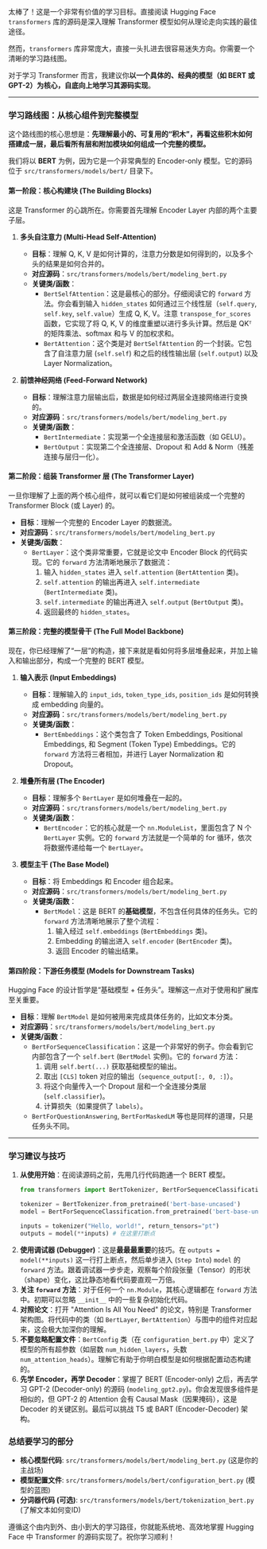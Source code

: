 太棒了！这是一个非常有价值的学习目标。直接阅读 Hugging Face `transformers` 库的源码是深入理解 Transformer 模型如何从理论走向实践的最佳途径。

然而，`transformers` 库非常庞大，直接一头扎进去很容易迷失方向。你需要一个清晰的学习路线图。

对于学习 Transformer 而言，我建议你**以一个具体的、经典的模型（如 BERT 或 GPT-2）为核心，自底向上地学习其源码实现**。

---

### 学习路线图：从核心组件到完整模型

这个路线图的核心思想是：**先理解最小的、可复用的“积木”，再看这些积木如何搭建成一层，最后看所有层和附加模块如何组成一个完整的模型。**

我们将以 **BERT** 为例，因为它是一个非常典型的 Encoder-only 模型。它的源码位于 `src/transformers/models/bert/` 目录下。

#### **第一阶段：核心构建块 (The Building Blocks)**

这是 Transformer 的心跳所在。你需要首先理解 Encoder Layer 内部的两个主要子层。

1.  **多头自注意力 (Multi-Head Self-Attention)**
    *   **目标**：理解 Q, K, V 是如何计算的，注意力分数是如何得到的，以及多个头的结果是如何合并的。
    *   **对应源码**：`src/transformers/models/bert/modeling_bert.py`
    *   **关键类/函数**：
        *   `BertSelfAttention`：这是最核心的部分。仔细阅读它的 `forward` 方法。你会看到输入 `hidden_states` 如何通过三个线性层（`self.query`, `self.key`, `self.value`）生成 Q, K, V。注意 `transpose_for_scores` 函数，它实现了将 Q, K, V 的维度重塑以进行多头计算。然后是 QKᵀ 的矩阵乘法、softmax 和与 V 的加权求和。
        *   `BertAttention`：这个类是对 `BertSelfAttention` 的一个封装。它包含了自注意力层 (`self.self`) 和之后的线性输出层 (`self.output`) 以及 Layer Normalization。

2.  **前馈神经网络 (Feed-Forward Network)**
    *   **目标**：理解注意力层输出后，数据是如何经过两层全连接网络进行变换的。
    *   **对应源码**：`src/transformers/models/bert/modeling_bert.py`
    *   **关键类/函数**：
        *   `BertIntermediate`：实现第一个全连接层和激活函数（如 GELU）。
        *   `BertOutput`：实现第二个全连接层、Dropout 和 Add & Norm（残差连接与层归一化）。

#### **第二阶段：组装 Transformer 层 (The Transformer Layer)**

一旦你理解了上面的两个核心组件，就可以看它们是如何被组装成一个完整的 Transformer Block (或 Layer) 的。

*   **目标**：理解一个完整的 Encoder Layer 的数据流。
*   **对应源码**：`src/transformers/models/bert/modeling_bert.py`
*   **关键类/函数**：
    *   `BertLayer`：这个类非常重要，它就是论文中 Encoder Block 的代码实现。它的 `forward` 方法清晰地展示了数据流：
        1.  输入 `hidden_states` 进入 `self.attention` (`BertAttention` 类)。
        2.  `self.attention` 的输出再进入 `self.intermediate` (`BertIntermediate` 类)。
        3.  `self.intermediate` 的输出再进入 `self.output` (`BertOutput` 类)。
        4.  返回最终的 `hidden_states`。

#### **第三阶段：完整的模型骨干 (The Full Model Backbone)**

现在，你已经理解了“一层”的构造，接下来就是看如何将多层堆叠起来，并加上输入和输出部分，构成一个完整的 BERT 模型。

1.  **输入表示 (Input Embeddings)**
    *   **目标**：理解输入的 `input_ids`, `token_type_ids`, `position_ids` 是如何转换成 embedding 向量的。
    *   **对应源码**：`src/transformers/models/bert/modeling_bert.py`
    *   **关键类/函数**：
        *   `BertEmbeddings`：这个类包含了 Token Embeddings, Positional Embeddings, 和 Segment (Token Type) Embeddings。它的 `forward` 方法将三者相加，并进行 Layer Normalization 和 Dropout。

2.  **堆叠所有层 (The Encoder)**
    *   **目标**：理解多个 `BertLayer` 是如何堆叠在一起的。
    *   **对应源码**：`src/transformers/models/bert/modeling_bert.py`
    *   **关键类/函数**：
        *   `BertEncoder`：它的核心就是一个 `nn.ModuleList`，里面包含了 N 个 `BertLayer` 实例。它的 `forward` 方法就是一个简单的 for 循环，依次将数据传递给每一个 `BertLayer`。

3.  **模型主干 (The Base Model)**
    *   **目标**：将 Embeddings 和 Encoder 组合起来。
    *   **对应源码**：`src/transformers/models/bert/modeling_bert.py`
    *   **关键类/函数**：
        *   `BertModel`：这是 BERT 的**基础模型**，不包含任何具体的任务头。它的 `forward` 方法清晰地展示了整个流程：
            1.  输入经过 `self.embeddings` (`BertEmbeddings` 类)。
            2.  Embedding 的输出进入 `self.encoder` (`BertEncoder` 类)。
            3.  返回 Encoder 的输出结果。

#### **第四阶段：下游任务模型 (Models for Downstream Tasks)**

Hugging Face 的设计哲学是“基础模型 + 任务头”。理解这一点对于使用和扩展库至关重要。

*   **目标**：理解 `BertModel` 是如何被用来完成具体任务的，比如文本分类。
*   **对应源码**：`src/transformers/models/bert/modeling_bert.py`
*   **关键类/函数**：
    *   `BertForSequenceClassification`：这是一个非常好的例子。你会看到它内部包含了一个 `self.bert` (`BertModel` 实例)。它的 `forward` 方法：
        1.  调用 `self.bert(...)` 获取基础模型的输出。
        2.  取出 `[CLS]` token 对应的输出（`sequence_output[:, 0, :]`）。
        3.  将这个向量传入一个 Dropout 层和一个全连接分类层 (`self.classifier`)。
        4.  计算损失（如果提供了 `labels`）。
    *   `BertForQuestionAnswering`, `BertForMaskedLM` 等也是同样的道理，只是任务头不同。

---

### 学习建议与技巧

1.  **从使用开始**：在阅读源码之前，先用几行代码跑通一个 BERT 模型。
    ```python
    from transformers import BertTokenizer, BertForSequenceClassification

    tokenizer = BertTokenizer.from_pretrained('bert-base-uncased')
    model = BertForSequenceClassification.from_pretrained('bert-base-uncased')

    inputs = tokenizer("Hello, world!", return_tensors="pt")
    outputs = model(**inputs) # 在这里打断点
    ```
2.  **使用调试器 (Debugger)**：这是**最最最重要**的技巧。在 `outputs = model(**inputs)` 这一行打上断点，然后单步进入 (`Step Into`) `model` 的 `forward` 方法。跟着调试器一步步走，观察每个阶段张量（Tensor）的形状（shape）变化，这比静态地看代码要直观一万倍。
3.  **关注 `forward` 方法**：对于任何一个 `nn.Module`，其核心逻辑都在 `forward` 方法中。初期可以忽略 `__init__` 中的一些复杂初始化代码。
4.  **对照论文**：打开 "Attention Is All You Need" 的论文，特别是 Transformer 架构图。将代码中的类（如 `BertLayer`, `BertAttention`）与图中的组件对应起来，这会极大加深你的理解。
5.  **不要忽略配置文件**：`BertConfig` 类（在 `configuration_bert.py` 中）定义了模型的所有超参数（如层数 `num_hidden_layers`，头数 `num_attention_heads`）。理解它有助于你明白模型是如何根据配置动态构建的。
6.  **先学 Encoder，再学 Decoder**：掌握了 BERT (Encoder-only) 之后，再去学习 GPT-2 (Decoder-only) 的源码 (`modeling_gpt2.py`)。你会发现很多组件是相似的，但 GPT-2 的 Attention 会有 Causal Mask（因果掩码），这是 Decoder 的关键区别。最后可以挑战 T5 或 BART (Encoder-Decoder) 架构。

### 总结要学习的部分

-   **核心模型代码**: `src/transformers/models/bert/modeling_bert.py` (这是你的主战场)
-   **模型配置文件**: `src/transformers/models/bert/configuration_bert.py` (模型的蓝图)
-   **分词器代码 (可选)**: `src/transformers/models/bert/tokenization_bert.py` (了解文本如何变ID)

遵循这个由内到外、由小到大的学习路径，你就能系统地、高效地掌握 Hugging Face 中 Transformer 的源码实现了。祝你学习顺利！